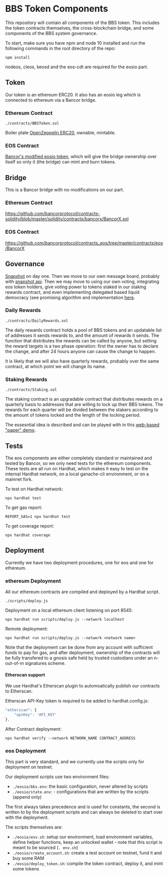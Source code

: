 # BBS Token Components

This repository will contain all components of the BBS token. This includes the token contracts themselves, the cross-blockchain bridge, and some components of the BBS system governance.

To start, make sure you have npm and node 10 installed and run the following commands in the root directory of the repo:
```shell
npm install
```

nodeos, cleos, keosd and the eos-cdt are required for the eosio part.

## Token

Our token is an ethereum ERC20. It also has an eosio leg which is connected to ethereum via a Bancor bridge.

### Ethereum Contract

`./contracts/BBSToken.sol`

Boiler plate [OpenZeppelin ERC20](https://github.com/OpenZeppelin/openzeppelin-contracts/blob/master/contracts/token/ERC20/ERC20.sol), ownable, mintable.

### EOS Contract

[Bancor's modified eosio token](https://github.com/bancorprotocol/contracts_eos/blob/master/contracts/eos/Token/Token.cpp), which will give the bridge ownership over itself so only it (the bridge) can mint and burn tokens.

## Bridge

This is a Bancor bridge with no modifications on our part.

### Ethereum Contract

https://github.com/bancorprotocol/contracts-solidity/blob/master/solidity/contracts/bancorx/BancorX.sol

### EOS Contract

https://github.com/bancorprotocol/contracts_eos/tree/master/contracts/eos/BancorX

## Governance

[Snapshot](https://snapshot.page/#/) on day one. Then we move to our own message board, probably with [snapshot api](https://docs.snapshot.org/hub-api). Then we may move to using our own voting, integrating eos token holders, give voting power to tokens staked in our staking rewards contract, and even implementing delegated based liquid democracy (see promising algorithm and implementation [here](https://arxiv.org/pdf/1911.08774.pdf).

### Daily Rewards

`./contracts/DailyRewards.sol`

The daily rewards contract holds a pool of BBS tokens and an updatable list of addresses it sends rewards to, and the amount of rewards it sends. The function that distributes the rewards can be called by anyone, but setting the reward targets is a two phase operation: first the owner has to declare the change, and after 24 hours anyone can cause the change to happen.

It is likely that we will also have quarterly rewards, probably over the same contract, at which point we will change its name.

### Staking Rewards

`./contracts/Staking.sol`

The staking contract is an upgradable contract that distributes rewards on a quarterly basis to addresses that are willing to lock up their BBS tokens. The rewards for each quarter will be divided between the stakers according to the amount of tokens locked and the length of the locking period.

The essesntial idea is described and can be played with in this [web-based "paper" demo](https://creator-eco.github.io/token/staking.html).

## Tests

The eos components are either completely standard or maintained and tested by Bancor, so we only need tests for the ethereum components. These tests are all run on Hardhat, which makes it easy to test on the internal Hardhat network, on a local ganache-cli environment, or on a mainnet fork.

To test on Hardhat network:
```shell
npx hardhat test
```

To get gas report:
```shell
REPORT_GAS=1 npx hardhat test
```

To get coverage report:
```shell
npx hardhat coverage
```

## Deployment

Currently we have two deployment procedures, one for eos and one for ethereum.

### ethereum Deployment

All our ethereum contracts are compiled and deployed by a Hardhat script.

`./scripts/deploy.js`

Deployment on a local ethereum client listening on port 8545:
```shell
npx hardhat run scripts/deploy.js --network localhost
```

Remote deployment:
```shell
npx hardhat run scripts/deploy.js --network <network name>
```

Note that the deployment can be done from any account with sufficient funds to pay for gas, and after deployment, ownership of the contracts will be fully transfered to a gnosis safe held by trusted custodians under an n-out-of-m signatures scheme.

#### Etherscan support

We use Hardhat's Etherscan plugin to automoatically publish our contracts to Etherscan.

Etherscan API-Key token is required to be added to hardhat.config.js:
```javascript
"etherscan": {
    "apiKey": 'API_KEY'
},
```

After Contract deployment:
```shell
npx hardhat verify --network NETWORK_NAME CONTRACT_ADDRESS
```

### eos Deployment

This part is very standard, and we currently use the scripts only for deployment on testnet.

Our deployment scripts use two environment files:
- `./eosio/bbs.env`: the basic configuration, never altered by scripts
- `./eosio/state.env`: - configurations that are written by the scripts (append only)

The first always takes precedence and is used for constants, the second is written to by the deployment scripts and can always be deleted to start over with the deployment.

The scripts themselves are:
- `./eosio/env.sh`: setup our environment, load environment variables, define helper functions, keep an unlocked wallet - note that this script is meant to be sourced (`. env.sh`)
- `./eosio/create_account.sh`: create a test account on testnet, fund it and buy some RAM
- `./eosio/deploy_token.sh`: compile the token contract, deploy it, and mint some tokens
